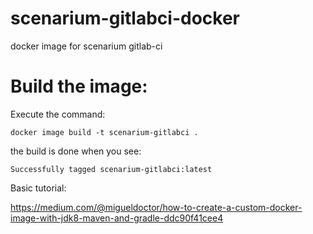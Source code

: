 scenarium-gitlabci-docker
=========================

docker image for scenarium gitlab-ci

Build the image:
================

Execute the command:


```
docker image build -t scenarium-gitlabci .
```

the build is done  when you see:

```
Successfully tagged scenarium-gitlabci:latest
```




Basic tutorial:

https://medium.com/@migueldoctor/how-to-create-a-custom-docker-image-with-jdk8-maven-and-gradle-ddc90f41cee4

